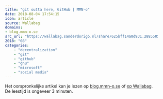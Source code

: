 ```yaml
---
title: "git outta here, GitHub | MMN-o"
date: 2018-08-04 17:54:15
icon: article
source: Wallabag
domains:
- blog.mmn-o.se
src_url: "https://wallabag.sanderdorigo.nl/share/625bff14a0d931.28855058"
2018: "08"
categories:
    - "decentralization"
    - "git"
    - "github"
    - "gnu"
    - "microsoft"
    - "social media"
---
```

Het oorspronkelijke artikel kan je lezen op [blog.mmn-o.se](https://blog.mmn-o.se/2016/01/15/git-outta-here-github/) of [op Wallabag](https://wallabag.sanderdorigo.nl/share/625bff14a0d931.28855058). De leestijd is ongeveer 3 minuten.